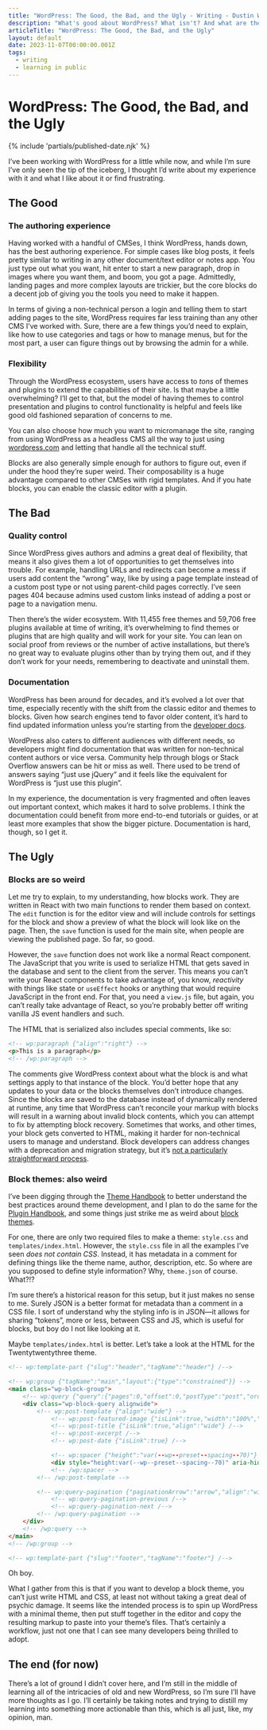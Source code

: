 ```yaml
---
title: "WordPress: The Good, the Bad, and the Ugly - Writing - Dustin Whisman"
description: "What's good about WordPress? What isn't? And what are the most baffling things for a developer to figure out?"
articleTitle: "WordPress: The Good, the Bad, and the Ugly"
layout: default
date: 2023-11-07T00:00:00.001Z
tags:
  - writing
  - learning in public
---
```


# WordPress: The Good, the Bad, and the Ugly

{% include 'partials/published-date.njk' %}

I’ve been working with WordPress for a little while now, and while I’m sure I’ve only seen the tip of the iceberg, I thought I’d write about my experience with it and what I like about it or find frustrating.

## The Good

### The authoring experience

Having worked with a handful of CMSes, I think WordPress, hands down, has the best authoring experience. For simple cases like blog posts, it feels pretty similar to writing in any other document/text editor or notes app. You just type out what you want, hit enter to start a new paragraph, drop in images where you want them, and boom, you got a page. Admittedly, landing pages and more complex layouts are trickier, but the core blocks do a decent job of giving you the tools you need to make it happen.

In terms of giving a non-technical person a login and telling them to start adding pages to the site, WordPress requires far less training than any other CMS I’ve worked with. Sure, there are a few things you’d need to explain, like how to use categories and tags or how to manage menus, but for the most part, a user can figure things out by browsing the admin for a while.

### Flexibility

Through the WordPress ecosystem, users have access to _tons_ of themes and plugins to extend the capabilities of their site. Is that maybe a little overwhelming? I’ll get to that, but the model of having themes to control presentation and plugins to control functionality is helpful and feels like good old fashioned separation of concerns to me.

You can also choose how much you want to micromanage the site, ranging from using WordPress as a headless CMS all the way to just using [wordpress.com](https://wordpress.com) and letting that handle all the technical stuff.

Blocks are also generally simple enough for authors to figure out, even if under the hood they’re super weird. Their composability is a huge advantage compared to other CMSes with rigid templates. And if you hate blocks, you can enable the classic editor with a plugin.

## The Bad

### Quality control

Since WordPress gives authors and admins a great deal of flexibility, that means it also gives them a lot of opportunities to get themselves into trouble. For example, handling URLs and redirects can become a mess if users add content the “wrong” way, like by using a page template instead of a custom post type or not using parent-child pages correctly. I’ve seen pages 404 because admins used custom links instead of adding a post or page to a navigation menu.

Then there’s the wider ecosystem. With 11,455 free themes and 59,706 free plugins available at time of writing, it’s overwhelming to find themes or plugins that are high quality and will work for your site. You can lean on social proof from reviews or the number of active installations, but there’s no great way to evaluate plugins other than by trying them out, and if they don’t work for your needs, remembering to deactivate and uninstall them.

### Documentation

WordPress has been around for decades, and it’s evolved a lot over that time, especially recently with the shift from the classic editor and themes to blocks. Given how search engines tend to favor older content, it’s hard to find updated information unless you’re starting from the [developer docs](https://developer.wordpress.org/).

WordPress also caters to different audiences with different needs, so developers might find documentation that was written for non-technical content authors or vice versa. Community help through blogs or Stack Overflow answers can be hit or miss as well. There used to be trend of answers saying “just use jQuery” and it feels like the equivalent for WordPress is “just use this plugin”.

In my experience, the documentation is very fragmented and often leaves out important context, which makes it hard to solve problems. I think the documentation could benefit from more end-to-end tutorials or guides, or at least more examples that show the bigger picture. Documentation is hard, though, so I get it.

## The Ugly

### Blocks are so weird

Let me try to explain, to my understanding, how blocks work. They are written in React with two main functions to render them based on context. The `edit` function is for the editor view and will include controls for settings for the block and show a preview of what the block will look like on the page. Then, the `save` function is used for the main site, when people are viewing the published page. So far, so good.

However, the `save` function does not work like a normal React component. The JavaScript that you write is used to serialize HTML that gets saved in the database and sent to the client from the server. This means you can’t write your React components to take advantage of, you know, *reactivity* with things like state or `useEffect` hooks or anything that would require JavaScript in the front end. For that, you need a `view.js` file, but again, you can’t really take advantage of React, so you’re probably better off writing vanilla JS event handlers and such.

The HTML that is serialized also includes special comments, like so:

```html
<!-- wp:paragraph {"align":"right"} -->
<p>This is a paragraph</p>
<!-- /wp:paragraph -->
```

The comments give WordPress context about what the block is and what settings apply to that instance of the block. You’d better hope that any updates to your data or the blocks themselves don’t introduce changes. Since the blocks are saved to the database instead of dynamically rendered at runtime, any time that WordPress can’t reconcile your markup with blocks will result in a warning about invalid block contents, which you can attempt to fix by attempting block recovery. Sometimes that works, and other times, your block gets converted to HTML, making it harder for non-technical users to manage and understand. Block developers can address changes with a deprecation and migration strategy, but it’s [not a particularly straightforward process](https://developer.wordpress.org/block-editor/reference-guides/block-api/block-deprecation/).

### Block themes: also weird

I’ve been digging through the [Theme Handbook](https://developer.wordpress.org/themes/) to better understand the best practices around theme development, and I plan to do the same for the [Plugin Handbook](https://developer.wordpress.org/plugins/), and some things just strike me as weird about [block themes](https://developer.wordpress.org/themes/block-themes/).

For one, there are only two required files to make a theme: `style.css` and `templates/index.html`. However, the `style.css` file in all the examples I’ve seen _does not contain CSS_. Instead, it has metadata in a comment for defining things like the theme name, author, description, etc. So where are you supposed to define style information? Why, `theme.json` of course. What?!?

I’m sure there’s a historical reason for this setup, but it just makes no sense to me. Surely JSON is a better format for metadata than a comment in a CSS file. I sort of understand why the styling info is in JSON—it allows for sharing “tokens”, more or less, between CSS and JS, which is useful for blocks, but boy do I not like looking at it.

Maybe `templates/index.html` is better. Let’s take a look at the HTML for the Twentytwentythree theme.

```html
<!-- wp:template-part {"slug":"header","tagName":"header"} /-->

<!-- wp:group {"tagName":"main","layout":{"type":"constrained"}} -->
<main class="wp-block-group">
	<!-- wp:query {"query":{"pages":0,"offset":0,"postType":"post","order":"desc","orderBy":"date","author":"","search":"","exclude":[],"sticky":"","inherit":true,"taxQuery":null,"parents":[]},"displayLayout":{"type":"flex","columns":3},"align":"wide","layout":{"type":"default"}} -->
	<div class="wp-block-query alignwide">
		<!-- wp:post-template {"align":"wide"} -->
			<!-- wp:post-featured-image {"isLink":true,"width":"100%","height":"clamp(15vw, 30vh, 400px)","align":"wide"} /-->
			<!-- wp:post-title {"isLink":true,"align":"wide"} /-->
			<!-- wp:post-excerpt /-->
			<!-- wp:post-date {"isLink":true} /-->

			<!-- wp:spacer {"height":"var(--wp--preset--spacing--70)"} -->
			<div style="height:var(--wp--preset--spacing--70)" aria-hidden="true" class="wp-block-spacer"></div>
			<!-- /wp:spacer -->
		<!-- /wp:post-template -->

		<!-- wp:query-pagination {"paginationArrow":"arrow","align":"wide","layout":{"type":"flex","justifyContent":"space-between"}} -->
			<!-- wp:query-pagination-previous /-->
			<!-- wp:query-pagination-next /-->
		<!-- /wp:query-pagination -->
	</div>
	<!-- /wp:query -->
</main>
<!-- /wp:group -->

<!-- wp:template-part {"slug":"footer","tagName":"footer"} /-->
```

Oh boy.

What I gather from this is that if you want to develop a block theme, you can’t just write HTML and CSS, at least not without taking a great deal of psychic damage. It seems like the intended process is to spin up WordPress with a minimal theme, then put stuff together in the editor and copy the resulting markup to paste into your theme’s files. That’s certainly a workflow, just not one that I can see many developers being thrilled to adopt.

## The end (for now)

There’s a lot of ground I didn’t cover here, and I’m still in the middle of learning all of the intricacies of old and new WordPress, so I’m sure I’ll have more thoughts as I go. I’ll certainly be taking notes and trying to distill my learning into something more actionable than this, which is all just, like, my opinion, man.

